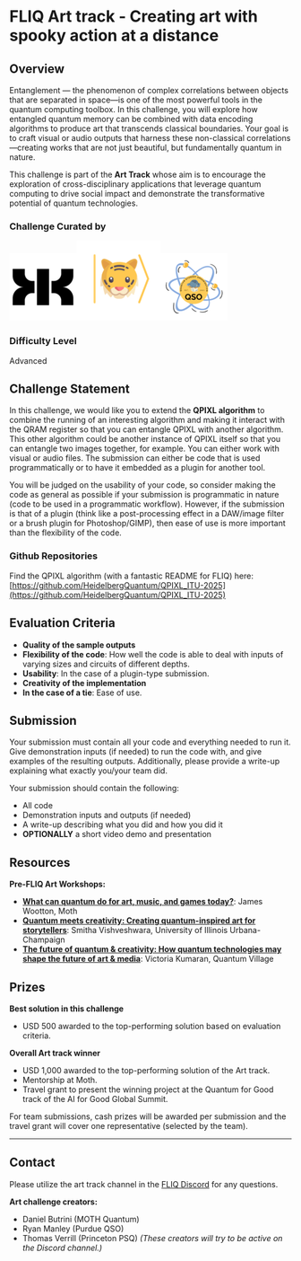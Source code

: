 # FLIQ Art track - Creating art with spooky action at a distance

## Overview

Entanglement — the phenomenon of complex correlations between objects that are separated in space—is one of the most powerful tools in the quantum computing toolbox. In this challenge, you will explore how entangled quantum memory can be combined with data encoding algorithms to produce art that transcends classical boundaries. Your goal is to craft visual or audio outputs that harness these non-classical correlations—creating works that are not just beautiful, but fundamentally quantum in nature.

This challenge is part of the **Art Track** whose aim is to encourage the exploration of cross-disciplinary applications that leverage quantum computing to drive social impact and demonstrate the transformative potential of quantum technologies.

### Challenge Curated by

![fig](fig0.png)![fig](fig1.png)![fig](fig3.png)

### Difficulty Level

Advanced

## Challenge Statement

In this challenge, we would like you to extend the **QPIXL algorithm** to combine the running of an interesting algorithm and making it interact with the QRAM register so that you can entangle QPIXL with another algorithm. This other algorithm could be another instance of QPIXL itself so that you can entangle two images together, for example. You can either work with visual or audio files. The submission can either be code that is used programmatically or to have it embedded as a plugin for another tool.

You will be judged on the usability of your code, so consider making the code as general as possible if your submission is programmatic in nature (code to be used in a programmatic workflow). However, if the submission is that of a plugin (think like a post-processing effect in a DAW/image filter or a brush plugin for Photoshop/GIMP), then ease of use is more important than the flexibility of the code.

### Github Repositories

Find the QPIXL algorithm (with a fantastic README for FLIQ) here:
[https://github.com/HeidelbergQuantum/QPIXL_ITU-2025](https://github.com/HeidelbergQuantum/QPIXL_ITU-2025)

## Evaluation Criteria

* **Quality of the sample outputs**
* **Flexibility of the code**: How well the code is able to deal with inputs of varying sizes and circuits of different depths.
* **Usability**: In the case of a plugin-type submission.
* **Creativity of the implementation**
* **In the case of a tie**: Ease of use.

## Submission

Your submission must contain all your code and everything needed to run it. Give demonstration inputs (if needed) to run the code with, and give examples of the resulting outputs. Additionally, please provide a write-up explaining what exactly you/your team did.

Your submission should contain the following:
* All code
* Demonstration inputs and outputs (if needed)
* A write-up describing what you did and how you did it
* **OPTIONALLY** a short video demo and presentation

## Resources

**Pre-FLIQ Art Workshops:**
* [**What can quantum do for art, music, and games today?**](https://www.youtube.com/watch?v=lQ7LuLJbMkY): James Wootton, Moth
* [**Quantum meets creativity: Creating quantum-inspired art for storytellers**](https://www.youtube.com/live/JtjopMk-Lyc): Smitha Vishveshwara, University of Illinois Urbana-Champaign
* [**The future of quantum & creativity: How quantum technologies may shape the future of art & media**](https://www.youtube.com/live/gbWYWeULkLA): Victoria Kumaran, Quantum Village

## Prizes

**Best solution in this challenge**
* USD 500 awarded to the top-performing solution based on evaluation criteria.

**Overall Art track winner**
* USD 1,000 awarded to the top-performing solution of the Art track.
* Mentorship at Moth.
* Travel grant to present the winning project at the Quantum for Good track of the AI for Good Global Summit.

For team submissions, cash prizes will be awarded per submission and the travel grant will cover one representative (selected by the team).

---

## Contact

Please utilize the art track channel in the [FLIQ Discord](https://discord.gg/7xNepHFwXW) for any questions. 

**Art challenge creators:**
* Daniel Butrini (MOTH Quantum)
* Ryan Manley (Purdue QSO)
* Thomas Verrill (Princeton PSQ)
*(These creators will try to be active on the Discord channel.)*